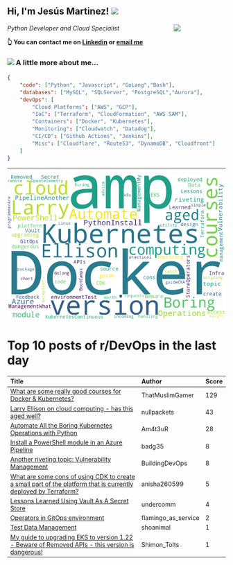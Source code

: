 <!--
**jmartinezl/jmartinezl** is a ✨ _special_ ✨ repository because its `README.md` (this file) appears on your GitHub profile.

Here are some ideas to get you started:

- 🔭 I’m currently working on ...
- 🌱 I’m currently learning ...
- 👯 I’m looking to collaborate on ...
- 🤔 I’m looking for help with ...
- 💬 Ask me about ...
- 📫 How to reach me: ...
- 😄 Pronouns: ...
- ⚡ Fun fact: ...
-->

<h2>Hi, I'm Jesús Martinez! <img src="https://media.giphy.com/media/WUlplcMpOCEmTGBtBW/giphy.gif" width="30"> </h2>
<img align='right' src="https://media.giphy.com/media/NytMLKyiaIh6VH9SPm/giphy.gif" width="120">
<p><em>Python Developer and Cloud Specialist
</em></p>

**👆 You can contact me on [Linkedin](https://www.linkedin.com/in/jes%C3%BAs-martinez-2b7b10104/) or [email me](mailto:jesus.mtz.lorenzo@gmail.com)**

### <img src="https://media.giphy.com/media/VgCDAzcKvsR6OM0uWg/giphy.gif" width="50"> A little more about me...  

```json
{
    "code": ["Python", "Javascript", "GoLang","Bash"],
    "databases": ["MySQL", "SQLServer", "PostgreSQL","Aurora"],
    "devOps": [
        "Cloud Platforms": ["AWS", "GCP"],
        "IaC": ["Terraform", "CloudFormation", "AWS SAM"],
        "Containers": ["Docker", "Kubernetes"],
        "Monitoring": ["Cloudwatch", "Datadog"],
        "CI/CD": ["Github Actions", "Jenkins"],
        "Misc": ["Cloudflare", "Route53", "DynamoDB", "Cloudfront"]
    ]
}
```
---

![Wordcloud](./cloud.png)

# Top 10 posts of r/DevOps in the last day

| Title | Author | Score |
|:---|:---|:---|
| [What are some really good courses for Docker &amp; Kubernetes?](https://www.reddit.com/r/devops/comments/urlc3e/what_are_some_really_good_courses_for_docker/) | ThatMuslimGamer | 129 |
| [Larry Ellison on cloud computing - has this aged well?](https://www.reddit.com/r/devops/comments/urw2yk/larry_ellison_on_cloud_computing_has_this_aged/) | nullpackets | 43 |
| [Automate All the Boring Kubernetes Operations with Python](https://www.reddit.com/r/devops/comments/us72zr/automate_all_the_boring_kubernetes_operations/) | Am4t3uR | 28 |
| [Install a PowerShell module in an Azure Pipeline](https://www.reddit.com/r/devops/comments/urqsoe/install_a_powershell_module_in_an_azure_pipeline/) | badg35 | 8 |
| [Another riveting topic: Vulnerability Management](https://www.reddit.com/r/devops/comments/urri3m/another_riveting_topic_vulnerability_management/) | BuildingDevOps | 8 |
| [What are some cons of using CDK to create a small part of the platform that is currently deployed by Terraform?](https://www.reddit.com/r/devops/comments/urvr4h/what_are_some_cons_of_using_cdk_to_create_a_small/) | anisha260599 | 5 |
| [Lessons Learned Using Vault As A Secret Store](https://www.reddit.com/r/devops/comments/usb0ys/lessons_learned_using_vault_as_a_secret_store/) | undercomm | 4 |
| [Operators in GitOps environment](https://www.reddit.com/r/devops/comments/us873l/operators_in_gitops_environment/) | flamingo_as_service | 2 |
| [Test Data Management](https://www.reddit.com/r/devops/comments/urvf48/test_data_management/) | shoanimal | 1 |
| [My guide to upgrading EKS to version 1.22 - Beware of Removed APIs - this version is dangerous!](https://www.reddit.com/r/devops/comments/uruk3n/my_guide_to_upgrading_eks_to_version_122_beware/) | Shimon_Tolts | 1 |
